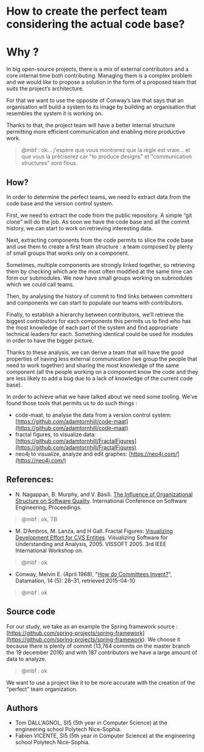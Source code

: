# **How to create the perfect team considering the actual code base?**

# Why ?

In big open-source projects, there is a mix of external contributors and a core internal time both contributing. Managing them is a complex problem and we would like to propose a solution in the form of a proposed team that suits the project’s architecture.

For that we want to use the opposite of Conway’s law that says that an organisation will build a system to its image by building an organisation that resembles the system it is working on.

Thanks to that, the project team will have a better internal structure permitting more efficient communication and enabling more productive work.

> @mbf : ok... j'espère que vous montrerez que la règle est vraie... et que vous la préciserez car "to produce designs"  et "communication structures" sont flous.

## How?

In order to determine the perfect teams, we need to extract data from the code base and the version control system.

First, we need to extract the code from the public repository. A simple “git clone” will do the job. As soon we have the code base and all the commit history, we can start to work on retrieving interesting data.

Next, extracting components from the code permits to slice the code base and use them to create a first team structure : a team composed by plenty of small groups that works only on a component.

Sometimes, multiple components are strongly linked together, so retrieving them by checking which are the most often modified at the same time can form our submodules. We now have small groups working on submodules which we could call teams.

Then, by analysing the history of commit to find links between committers and components we can start to populate our teams with contributors.

Finally, to establish a hierarchy between contributors, we’ll retrieve the biggest contributors for each components this permits us to find who has the most knowledge of each part of the system and find appropriate technical leaders for each. Something identical could be used for modules in order to have the bigger picture.

Thanks to these analysis, we can derive a team that will have the good properties of having less external communication \(we group the people that need to work together\) and sharing the most knowledge of the same component \(all the people working on a component know the code and they are less likely to add a bug due to a lack of knowledge of the current code base\).

In order to achieve what we have talked about we need some tooling. We’ve found those tools that permits us to do such things :

* code-maat,  to analyse the data from a version control system: [https://github.com/adamtornhill/code-maat](https://github.com/adamtornhill/code-maat)
* fractal figures, to visualize data: [https://github.com/adamtornhill/FractalFigures](https://github.com/adamtornhill/FractalFigures)
* neo4j to visualize, analyze and edit graphes: [https://neo4j.com/](https://neo4j.com/)

## References:

* N. Nagappan, B. Murphy, and V. Basili. [The Influence of Organizational Structure on Software Quality](https://www.cs.umd.edu/~basili/publications/proceedings/P125.pdf). International Conference on Software Engineering, Proceedings.
> @mbf : ok, TB

* M. D’Ambros, M. Lanza, and H Gall. Fractal Figures: [Visualizing Development Effort for CVS Entities](http://www.inf.usi.ch/faculty/lanza/Downloads/DAmb05b.pdf). Visualizing Software for Understanding and Analysis, 2005. VISSOFT 2005. 3rd IEEE International Workshop on.
> @mbf : ok


* Conway, Melvin E. \(April 1968\), "[How do Committees Invent?](http://www.melconway.com/Home/Committees_Paper.html)", Datamation, 14 \(5\): 28–31, retrieved 2015-04-10
> @mbf : ok

## Source code

For our study, we take as an example the Spring framework source : [https://github.com/spring-projects/spring-framework](https://github.com/spring-projects/spring-framework). We choose it because there is plenty of commit \(13,764 commits on the master branch the 19 december 2016\) and with 187 contributors we have a large amount of data to analyze.

> @mbf : ok


We want to use a project like it to be more accurate with the creation of the “perfect” team organization.



## Authors

* Tom DALL'AGNOL, SI5 \(5th year in Computer Science\) at the engineering school Polytech Nice-Sophia.
* Fabien VICENTE, SI5 \(5th year in Computer Science\) at the engineering school Polytech Nice-Sophia. 



